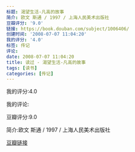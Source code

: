 ```yaml
---
标题: 渴望生活-凡高的故事
简介: 欧文 斯通 / 1997 / 上海人民美术出版社
豆瓣评分: '9.0'
链接: https://book.douban.com/subject/1006406/
创建时间: '2008-07-07 11:04:20'
我的评分: '4.0'
标签: 传记
评论:
date: 2008-07-07 11:04:20
title: 读过 - 渴望生活-凡高的故事
tags: [读书]
categories: [传记]
---
```


我的评分:4.0

我的评论:

豆瓣评分:9.0

简介:欧文 斯通 / 1997 / 上海人民美术出版社

[豆瓣链接](https://book.douban.com/subject/1006406/)

